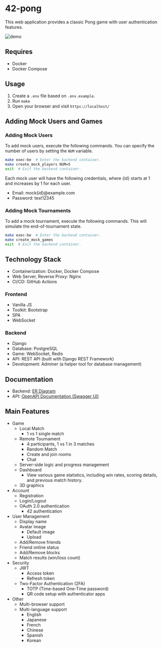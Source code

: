 # 42-pong

This web application provides a classic Pong game with user authentication features.

![demo](images/demo.gif)

## Requires

- Docker
- Docker Compose

## Usage

1. Create a `.env` file based on `.env.example`.
2. Run `make`
3. Open your browser and visit `https://localhost/`

## Adding Mock Users and Games

### Adding Mock Users

To add mock users, execute the following commands. You can specify the number of users by setting the `NUM` variable.

```sh
make exec-be  # Enter the backend container.
make create_mock_players NUM=5
exit  # Exit the backend container.
```

Each mock user will have the following credentials, where {id} starts at 1 and increases by 1 for each user.

- Email: mock{id}@example.com
- Password: test12345

### Adding Mock Tournaments

To add a mock tournament, execute the following commands. This will simulate the end-of-tournament state.

```sh
make exec-be  # Enter the backend container.
make create_mock_games
exit  # Exit the backend container.
```

## Technology Stack

- Containerization: Docker, Docker Compose
- Web Server, Reverse Proxy: Nginx
- CI/CD: GitHub Actions

### Frontend

- Vanilla JS
- Toolkit: Bootstrap
- SPA
- WebSocket

### Backend

- Django
- Database: PostgreSQL
- Game: WebSocket, Redis
- API: REST API (built with Django REST Framework)
- Development: Adminer (a helper tool for database management)

## Documentation

- Backend: [ER Diagram](https://github.com/42-pong/42-pong/wiki/Backend:-ER%E5%9B%B3)
- API: [OpenAPI Documentation (Swagger UI)](https://42-pong.github.io/42-pong/)

## Main Features

- Game
  - Local Match
    - 1 vs 1 single match
  - Remote Tournament
    - 4 participants, 1 vs 1 in 3 matches
    - Random Match
    - Create and join rooms
    - Chat
  - Server-side logic and progress management
  - Dashboard
    - View various game statistics, including win rates, scoring details, and previous match history.
  - 3D graphics
- Account
  - Registration
  - Login/Logout
  - OAuth 2.0 authentication
    - 42 authentication
- User Management
  - Display name
  - Avatar image
    - Default image
    - Upload
  - Add/Remove friends
  - Friend online status
  - Add/Remove blocks
  - Match results (win/loss count)
- Security
  - JWT
    - Access token
    - Refresh token
  - Two-Factor Authentication (2FA)
    - TOTP (Time-based One-Time password)
    - QR code setup with authenticator apps
- Other
  - Multi-browser support
  - Multi-language support
    - English
    - Japanese
    - French
    - Chinese
    - Spanish
    - Korean
